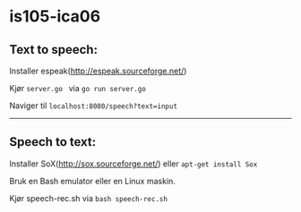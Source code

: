 # is105-ica06
## Text to speech:

Installer espeak(http://espeak.sourceforge.net/)

Kjør `server.go ` via `go run server.go`

Naviger til `localhost:8080/speech?text=input`

-------------------------------------------------
## Speech to text:

Installer SoX(http://sox.sourceforge.net/) eller `apt-get install Sox`

Bruk en Bash emulator eller en Linux maskin.

Kjør speech-rec.sh via `bash speech-rec.sh`
